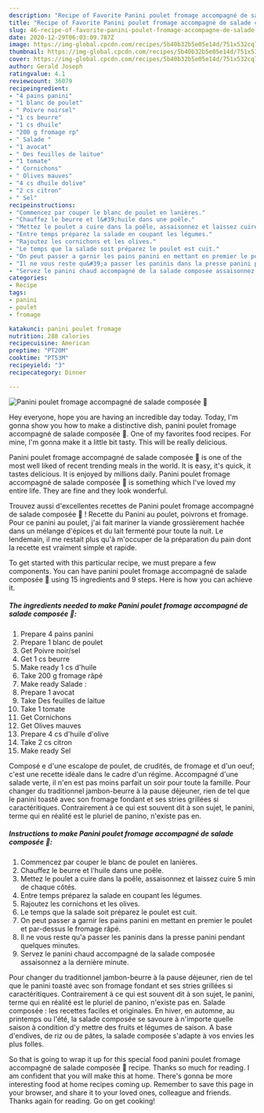 ```yaml
---
description: "Recipe of Favorite Panini poulet fromage accompagné de salade composée 🍴"
title: "Recipe of Favorite Panini poulet fromage accompagné de salade composée 🍴"
slug: 46-recipe-of-favorite-panini-poulet-fromage-accompagne-de-salade-composee
date: 2020-12-29T06:03:09.787Z
image: https://img-global.cpcdn.com/recipes/5b40b32b5e05e14d/751x532cq70/panini-poulet-fromage-accompagne-de-salade-composee-🍴-photo-principale-de-la-recette.jpg
thumbnail: https://img-global.cpcdn.com/recipes/5b40b32b5e05e14d/751x532cq70/panini-poulet-fromage-accompagne-de-salade-composee-🍴-photo-principale-de-la-recette.jpg
cover: https://img-global.cpcdn.com/recipes/5b40b32b5e05e14d/751x532cq70/panini-poulet-fromage-accompagne-de-salade-composee-🍴-photo-principale-de-la-recette.jpg
author: Gerald Joseph
ratingvalue: 4.1
reviewcount: 36079
recipeingredient:
- "4 pains panini"
- "1 blanc de poulet"
- " Poivre noirsel"
- "1 cs beurre"
- "1 cs dhuile"
- "200 g fromage rp"
- " Salade "
- "1 avocat"
- " Des feuilles de laitue"
- "1 tomate"
- " Cornichons"
- " Olives mauves"
- "4 cs dhuile dolive"
- "2 cs citron"
- " Sel"
recipeinstructions:
- "Commencez par couper le blanc de poulet en lanières."
- "Chauffez le beurre et l&#39;huile dans une poêle."
- "Mettez le poulet a cuire dans la poêle, assaisonnez et laissez cuire 5 min de chaque côtés."
- "Entre temps préparez la salade en coupant les légumes."
- "Rajoutez les cornichons et les olives."
- "Le temps que la salade soit préparez le poulet est cuit."
- "On peut passer a garnir les pains panini en mettant en premier le poulet et par-dessus le fromage râpé."
- "Il ne vous reste qu&#39;a passer les paninis dans la presse panini pendant quelques minutes."
- "Servez le panini chaud accompagné de la salade composée assaisonnez a la dernière minute."
categories:
- Recipe
tags:
- panini
- poulet
- fromage

katakunci: panini poulet fromage 
nutrition: 288 calories
recipecuisine: American
preptime: "PT20M"
cooktime: "PT53M"
recipeyield: "3"
recipecategory: Dinner

---
```



![Panini poulet fromage accompagné de salade composée 🍴](https://img-global.cpcdn.com/recipes/5b40b32b5e05e14d/751x532cq70/panini-poulet-fromage-accompagne-de-salade-composee-🍴-photo-principale-de-la-recette.jpg)

Hey everyone, hope you are having an incredible day today. Today, I'm gonna show you how to make a distinctive dish, panini poulet fromage accompagné de salade composée 🍴. One of my favorites food recipes. For mine, I'm gonna make it a little bit tasty. This will be really delicious.

Panini poulet fromage accompagné de salade composée 🍴 is one of the most well liked of recent trending meals in the world. It is easy, it's quick, it tastes delicious. It is enjoyed by millions daily. Panini poulet fromage accompagné de salade composée 🍴 is something which I've loved my entire life. They are fine and they look wonderful.

Trouvez aussi d&#39;excellentes recettes de Panini poulet fromage accompagné de salade composée 🍴 ! Recette du Panini au poulet, poivrons et fromage. Pour ce panini au poulet, j&#39;ai fait mariner la viande grossièrement hachée dans un mélange d&#39;épices et du lait fermenté pour toute la nuit. Le lendemain, il me restait plus qu&#39;à m&#39;occuper de la préparation du pain dont la recette est vraiment simple et rapide.


To get started with this particular recipe, we must prepare a few components. You can have panini poulet fromage accompagné de salade composée 🍴 using 15 ingredients and 9 steps. Here is how you can achieve it.

<!--inarticleads1-->

##### The ingredients needed to make Panini poulet fromage accompagné de salade composée 🍴:

1. Prepare 4 pains panini
1. Prepare 1 blanc de poulet
1. Get  Poivre noir/sel
1. Get 1 cs beurre
1. Make ready 1 cs d&#39;huile
1. Take 200 g fromage râpé
1. Make ready  Salade :
1. Prepare 1 avocat
1. Take  Des feuilles de laitue
1. Take 1 tomate
1. Get  Cornichons
1. Get  Olives mauves
1. Prepare 4 cs d&#39;huile d&#39;olive
1. Take 2 cs citron
1. Make ready  Sel


Composé e d&#39;une escalope de poulet, de crudités, de fromage et d&#39;un oeuf; c&#39;est une recette idéale dans le cadre d&#39;un régime. Accompagné d&#39;une salade verte, il n&#39;en est pas moins parfait un soir pour toute la famille. Pour changer du traditionnel jambon-beurre à la pause déjeuner, rien de tel que le panini toasté avec son fromage fondant et ses stries grillées si caractéritiques. Contrairement à ce qui est souvent dit à son sujet, le panini, terme qui en réalité est le pluriel de panino, n&#39;existe pas en. 

<!--inarticleads2-->

##### Instructions to make Panini poulet fromage accompagné de salade composée 🍴:

1. Commencez par couper le blanc de poulet en lanières.
1. Chauffez le beurre et l&#39;huile dans une poêle.
1. Mettez le poulet a cuire dans la poêle, assaisonnez et laissez cuire 5 min de chaque côtés.
1. Entre temps préparez la salade en coupant les légumes.
1. Rajoutez les cornichons et les olives.
1. Le temps que la salade soit préparez le poulet est cuit.
1. On peut passer a garnir les pains panini en mettant en premier le poulet et par-dessus le fromage râpé.
1. Il ne vous reste qu&#39;a passer les paninis dans la presse panini pendant quelques minutes.
1. Servez le panini chaud accompagné de la salade composée assaisonnez a la dernière minute.


Pour changer du traditionnel jambon-beurre à la pause déjeuner, rien de tel que le panini toasté avec son fromage fondant et ses stries grillées si caractéritiques. Contrairement à ce qui est souvent dit à son sujet, le panini, terme qui en réalité est le pluriel de panino, n&#39;existe pas en. Salade composée : les recettes faciles et originales. En hiver, en automne, au printemps ou l&#39;été, la salade composée se savoure à n&#39;importe quelle saison à condition d&#39;y mettre des fruits et légumes de saison. A base d&#39;endives, de riz ou de pâtes, la salade composée s&#39;adapte à vos envies les plus folles. 

So that is going to wrap it up for this special food panini poulet fromage accompagné de salade composée 🍴 recipe. Thanks so much for reading. I am confident that you will make this at home. There's gonna be more interesting food at home recipes coming up. Remember to save this page in your browser, and share it to your loved ones, colleague and friends. Thanks again for reading. Go on get cooking!
